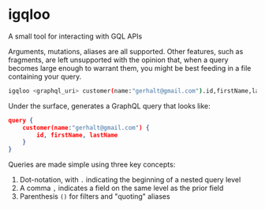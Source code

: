 # igqloo

A small tool for interacting with GQL APIs

Arguments, mutations, aliases are all supported. Other features, such as
fragments, are left unsupported with the opinion that, when a query becomes
large enough to warrant them, you might be best feeding in a file containing
your query.

```bash
igqloo <graphql_uri> customer(name:"gerhalt@gmail.com").id,firstName,lastName
```

Under the surface, generates a GraphQL query that looks like:

```json
query {
    customer(name:"gerhalt@gmail.com") {
        id, firstName, lastName
    }
}
```

Queries are made simple using three key concepts:

1. Dot-notation, with `.` indicating the beginning of a nested query level
2. A comma `,` indicates a field on the same level as the prior field
3. Parenthesis `()` for filters and "quoting" aliases
